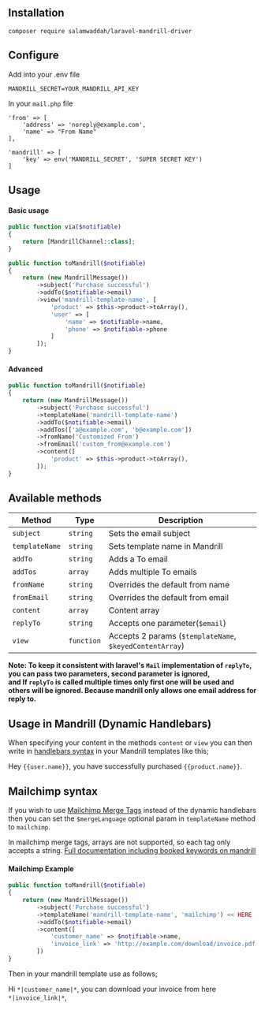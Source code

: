 ## Installation 
```
composer require salamwaddah/laravel-mandrill-driver
```

## Configure
Add into your .env file
```
MANDRILL_SECRET=YOUR_MANDRILL_API_KEY
```
In your `mail.php` file

```
'from' => [
    'address' => 'noreply@example.com',
    'name' => "From Name"
],

'mandrill' => [
    'key' => env('MANDRILL_SECRET', 'SUPER SECRET KEY')
]
```

## Usage

#### Basic usage
```php
public function via($notifiable)
{
    return [MandrillChannel::class];
}

public function toMandrill($notifiable)
{
    return (new MandrillMessage())
        ->subject('Purchase successful')
        ->addTo($notifiable->email)
        ->view('mandrill-template-name', [
            'product' => $this->product->toArray(),
            'user' => [
                'name' => $notifiable->name,
                'phone' => $notifiable->phone
            ]
        ]);
}
```
#### Advanced
```php
public function toMandrill($notifiable)
{
    return (new MandrillMessage())
        ->subject('Purchase successful')
        ->templateName('mandrill-template-name')
        ->addTo($notifiable->email)
        ->addTos(['a@example.com', 'b@example.com'])
        ->fromName('Customized From')
        ->fromEmail('custom_from@example.com')
        ->content([
            'product' => $this->product->toArray(),
        ]);
}
```

## Available methods
|Method|Type|Description|
|------|----|----|
|`subject`|`string`|Sets the email subject| 
|`templateName`|`string`|Sets template name in Mandrill|
|`addTo`|`string`|Adds a To email| 
|`addTos`|`array`|Adds multiple To emails|
|`fromName`|`string`|Overrides the default from name|
|`fromEmail`|`string`|Overrides the default from email|
|`content`|`array`|Content array| 
|`replyTo`|`string`|Accepts one parameter(`$email`)|
|`view`|`function`|Accepts 2 params (`$templateName`, `$keyedContentArray`)|

**Note: To keep it consistent with laravel's `Mail` implementation of `replyTo`, you can pass two parameters, second parameter is ignored,  
and If `replyTo` is called multiple times only first one will be used and others will be ignored. Because mandrill only allows one email address for reply to.**

## Usage in Mandrill (Dynamic Handlebars)
When specifying your content in the methods `content` or `view` you can then write in [handlebars syntax](https://mandrill.zendesk.com/hc/en-us/articles/205582537-Using-Handlebars-for-Dynamic-Content) in your Mandrill templates like this; 

Hey `{{user.name}}`, you have successfully purchased `{{product.name}}`.

## Mailchimp syntax
If you wish to use [Mailchimp Merge Tags](https://mandrill.zendesk.com/hc/en-us/articles/205582787-Mailchimp-Merge-Tags-Supported-in-Mandrill) instead of the dynamic handlebars then you can set the `$mergeLanguage` optional param in `templateName` method to `mailchimp`.

In mailchimp merge tags, arrays are not supported, so each tag only accepts a string. [Full documentation including booked keywords on mandrill](https://mandrill.zendesk.com/hc/en-us/articles/205582787-Mailchimp-Merge-Tags-Supported-in-Mandrill)
#### Mailchimp Example
```php
public function toMandrill($notifiable)
{
    return (new MandrillMessage())
        ->subject('Purchase successful')
        ->templateName('mandrill-template-name', 'mailchimp') << HERE
        ->addTo($notifiable->email)
        ->content([
            'customer_name' => $notifiable->name,
            'invoice_link' => 'http://example.com/download/invoice.pdf',
        ])
}
```
Then in your mandrill template use as follows;

Hi `*|customer_name|*`, you can download your invoice from here `*|invoice_link|*`, 
